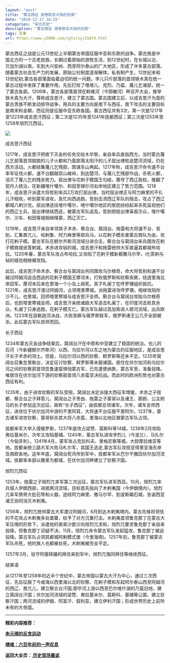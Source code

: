 ```yaml
---
layout: "post"
title: "蒙古西征 席卷欧亚大陆的狂飙"
date: "2018-12-17 16:15"
categories: "宋元历史"
description: "蒙古西征 席卷欧亚大陆的狂飙"
tags: 军事
url: https://www.y5000.com/zgls/sy/21874.html
---
```






蒙古西征之战是公元13世纪上半期蒙古帝国征服中亚和东欧的战争。蒙古族是中国北方的一个古老民族，长期过着原始的游牧生活，到12世纪时，在长城以北、贝加尔湖以南，东到大兴安岭、西至阿尔泰山的广大地区，形成了许多蒙古部落。随着蒙古社会生产力的发展，原始公社制度逐渐解体，私有制产生，12世纪末和13世纪初,蒙古各部落面临着迫切的统一问题。孛儿只斤部落的首领铁木真在统一蒙古过程中发挥了重要作用，先后打败了塔塔儿、克烈、乃蛮、蔑儿乞诸部，统一了蒙古各部。1206年，蒙古各部落首领在斡难河（今鄂嫩河）畔召开大会，推举铁木真为大汗，尊称成吉思汗，建立了蒙古国。蒙古国建立后，以成吉思汗为首的蒙古贵族不断发动掠夺战争，用兵的主要方向是南下与西征，南下攻击的主要目标是南宋和金朝，西征则是征服中亚东欧各国。蒙古西征共有3次，第一次是1217年至1223年成吉思汗西征；第二次是1235年至1241年拔都西征；第三次是1253年至1258年旭烈兀西征。

![](https://img.y5000.com/uploads/allimg/170525/11-1F525110606393.jpg)

成吉思汗西征

1217年，成吉思汗把南下灭金的任务交给木华黎，亲自率兵直指西方。当时蒙古蔑儿乞部落首领脱脱的儿子火都和乃蛮部落太阳汗的儿子屈出律败逃楚河流域，仍在西方活动。火都结集蔑儿乞残部，图谋东山再起。1217年秋，成吉思汗命令速不台率军征伐火都，速不台翻越崇山峻岭，到达楚河，与蔑儿乞残部作战，杀死火都，消灭了蔑儿乞的残余势力。屈出律与花剌子模国王勾结，篡夺了西辽政权，推翻了契丹人统治，在新疆喀什噶尔、和田至锡尔河右岸地区建立了势力范围。1218年，成吉思汗派遣大将哲别率兵2万攻打屈出律。当时屈出律正与阿力麻里的不扎儿汗相攻，听到蒙军进攻，急忙向西逃跑，哲别击溃西辽军队的阻击，攻占了西辽都城八剌沙兖。屈出律逃往喀什噶尔，喀什噶尔地区的居民纷纷起来杀死监视他们的西辽士兵，屈出律继续西逃，被蒙古军队追及。哲别把屈出律枭首示众，喀什噶尔、沙车、和田等城相继降蒙，西辽灭亡。

1219年，成吉思汗亲自率领其子术赤、察合台、窝阔台、拖雷和大将速不台、哲别，汇集畏兀儿、哈剌鲁、阿力麻里等部兵马，以花剌子模杀害蒙古商队为由，攻打花剌子模。蒙古军队在额尔齐斯河流域分进合击，察合台与窝阔台率兵围攻花剌子模商城讹答剌城，术赤进攻毡的城，成吉思汗和拖雷统帅大军直逼其都城布哈拉。1220年春，蒙古军队攻占布哈拉,又攻陷了花剌子模新都撒马尔罕，i化答剌与毡的城也相继被攻陷。

此后，成吉思汗命术赤、察合台与窝阔台共同围攻乌尔根奇，命大将哲别和速不台越过阿姆河追击西逃的花剌子模国王摩诃末，打败俄罗斯和钦察突厥，绕道里海北岸回军。摩诃末后来在里海一个小岛上病死，其子札阑丁在呼罗珊组织抵抗。1221年，成吉思汗渡过阿姆河，占领塔里寒城，派拖雷进攻呼罗珊，相继攻陷你沙不儿、也里城，回师塔里寒城与成吉思汗会师。察合台与窝阔台攻陷乌尔根奇后，也到塔里寒城会师。成吉思汗亲统诸路大军追击札阑丁，在印度河击败其余众，札阑丁只身逃跑，花剌子模灭亡。蒙古军队越过高加索进人顿河流域，出兵欧洲。1223年在迦勒迦河决战，大败突厥与俄罗斯联军，俄罗斯诸王公几乎全部被杀。此后蒙古军队班师而回。

长子西征

1234年蒙古灭金战争结束后，窝阔台汗在中原和中亚建立了稳固的统治。也儿的石河（今新疆额尔齐斯河）以西、乌拉尔河以东之地为蒙古的征服地区，是成吉思汗长子术赤的领土。但是，乌拉尔河以西的钦察、斡罗斯等还未平定。1235年窝阔台召集忽里勒台，决定征讨钦察、斡罗斯等未服诸国。居住在伏尔加河和乌拉尔河之间的钦察部首领忽鲁速蛮惧怕蒙古军，已先遣使纳款，蒙古军至，准备投降。唯居住在伏尔加河下游的钦察部首领八赤蛮坚决抗战。而此时的欧洲形势也对蒙古西征有利。

1235年，由于进攻钦察的军队受阻，窝阔台决定派强大西征军增援，术赤之子拔都、察合台之子拜答儿、窝阔台之子贵由、拖雷之子蒙哥以及诸王、那颜、公主附马的长子参加这次远征，故称“长子西征”，由拔都总领诸军。次年，诸军会师西征，进攻位于伏尔加河中游的不里阿耳，大将速不台征服不里阿尔。1237年，蒙古诸军进攻钦察，蒙哥斩杀其大将八赤蛮，里海以北地区被蒙古军队占领。

拔都率军大举入侵俄罗斯，1237年底攻占梁赞、莫斯科等14城，1238年2月攻陷弗拉基米尔，次年又攻陷基辅。1240年，蒙古军队进攻孛烈儿（今波兰）、马扎尔（今匈牙利）。1241年4月，蒙军攻占克拉科夫、里格尼察等城，大掠摩拉维亚等地。拔都亲统三路大军大败马札尔军，其国王逃走,蒙古军队攻掠亚得里亚海东岸及南欧各地。这年年底，窝阔台死讯传到军中，拔都率军从巴尔干撤回伏尔加河流域。拔都率本部以撒莱为都城，在伏尔加河畔建立了钦察汗国。

旭烈兀西征

1253年，拖雷之子旭烈兀率军第三次远征，蒙古军队进军西亚。10月，旭烈兀率兵侵人伊朗西部，进抵两河流域，目标首先指向了木剌夷国（今伊朗境内）。旭烈兀率军携带大批石弩和火器，途经阿力麻里、撒马尔罕、到波斯碣石城，告谕西亚诸王协同消灭木剌夷。

1256年，旭烈兀统帅蒙古大军渡过阿姆河，6月到达木剌夷境内。蒙古先锋将领怯的不花攻占木剌夷多处堡寨，给予了对方沉重打击。木剌夷首领鲁克那丁在蒙古大军压境的形势下，派遣他的弟弟沙歆沙向旭烈兀求和，旭烈兀要求鲁克那丁亲自来投降，但鲁克那丁迟疑不决。11月，旭烈兀命令蒙古军队发起猛攻，鲁克那丁被迫投降。蒙古军队占领其都城阿剌模式堡（今里海南)。1257年初，鲁克那丁被蒙古军队杀死，他的族人也都被处死，木剌夷被完全平定。

1257年3月，驻守阿塞拜疆的拜住来到军中，旭烈兀偕同拜住等继续西征。

结束语

从1217年至1258年的近半个世纪中，蒙古帝国以蒙古大汗为中心，通过三次西征，先后征服了今咸海以西里海以北的钦察、花剌子模和东起阿尔泰山西至阿姆河的西辽、畏兀儿，建立察合台汗国;鄂毕河上游以西至巴尔喀什湖的乃蛮旧地，建立窝阔台汗国；伏尔加河流域的梁赞、弗拉基米尔、莫斯科、基辅等公国，建立钦察汗国；两河流域的伊朗、阿富汗、叙利亚，建立伊利汗国；形成世界历史上前所未有的大帝国。

* * *

**精彩内容推荐：**

**[朱元璋的反贪运动](https://www.y5000.com/zgls/mq/21875.html)**

**[靖难：六百年前的一声叹息](https://www.y5000.com/zgls/mq/21883.html)**

**返回大全页：[ 历史现场重返](https://www.y5000.com/zgls/21935.html)**
